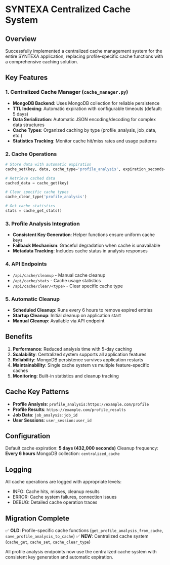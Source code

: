 # SYNTEXA Centralized Cache System

## Overview
Successfully implemented a centralized cache management system for the entire SYNTEXA application, replacing profile-specific cache functions with a comprehensive caching solution.

## Key Features

### 1. Centralized Cache Manager (`cache_manager.py`)
- **MongoDB Backend**: Uses MongoDB collection for reliable persistence
- **TTL Indexing**: Automatic expiration with configurable timeouts (default: 5 days)
- **Data Serialization**: Automatic JSON encoding/decoding for complex data structures
- **Cache Types**: Organized caching by type (profile_analysis, job_data, etc.)
- **Statistics Tracking**: Monitor cache hit/miss rates and usage patterns

### 2. Cache Operations
```python
# Store data with automatic expiration
cache_set(key, data, cache_type='profile_analysis', expiration_seconds=432000)

# Retrieve cached data
cached_data = cache_get(key)

# Clear specific cache types
cache_clear_type('profile_analysis')

# Get cache statistics
stats = cache_get_stats()
```

### 3. Profile Analysis Integration
- **Consistent Key Generation**: Helper functions ensure uniform cache keys
- **Fallback Mechanism**: Graceful degradation when cache is unavailable
- **Metadata Tracking**: Includes cache status in analysis responses

### 4. API Endpoints
- `/api/cache/cleanup` - Manual cache cleanup
- `/api/cache/stats` - Cache usage statistics
- `/api/cache/clear/<type>` - Clear specific cache type

### 5. Automatic Cleanup
- **Scheduled Cleanup**: Runs every 6 hours to remove expired entries
- **Startup Cleanup**: Initial cleanup on application start
- **Manual Cleanup**: Available via API endpoint

## Benefits

1. **Performance**: Reduced analysis time with 5-day caching
2. **Scalability**: Centralized system supports all application features
3. **Reliability**: MongoDB persistence survives application restarts
4. **Maintainability**: Single cache system vs multiple feature-specific caches
5. **Monitoring**: Built-in statistics and cleanup tracking

## Cache Key Patterns

- **Profile Analysis**: `profile_analysis:https://example.com/profile`
- **Profile Results**: `https://example.com/profile_results`
- **Job Data**: `job_analysis:job_id`
- **User Sessions**: `user_session:user_id`

## Configuration

Default cache expiration: **5 days (432,000 seconds)**
Cleanup frequency: **Every 6 hours**
MongoDB collection: `centralized_cache`

## Logging

All cache operations are logged with appropriate levels:
- INFO: Cache hits, misses, cleanup results
- ERROR: Cache system failures, connection issues
- DEBUG: Detailed cache operation traces

## Migration Complete

✅ **OLD**: Profile-specific cache functions (`get_profile_analysis_from_cache`, `save_profile_analysis_to_cache`)
✅ **NEW**: Centralized cache system (`cache_get`, `cache_set`, `cache_clear_type`)

All profile analysis endpoints now use the centralized cache system with consistent key generation and automatic expiration.
